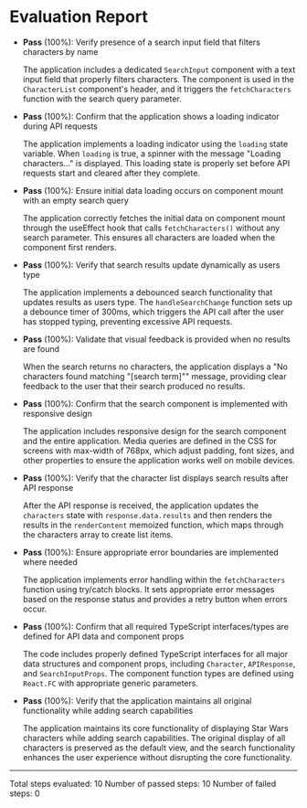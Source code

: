 # Evaluation Report

- **Pass** (100%): Verify presence of a search input field that filters characters by name
  
  The application includes a dedicated `SearchInput` component with a text input field that properly filters characters. The component is used in the `CharacterList` component's header, and it triggers the `fetchCharacters` function with the search query parameter.

- **Pass** (100%): Confirm that the application shows a loading indicator during API requests
  
  The application implements a loading indicator using the `loading` state variable. When `loading` is true, a spinner with the message "Loading characters..." is displayed. This loading state is properly set before API requests start and cleared after they complete.

- **Pass** (100%): Ensure initial data loading occurs on component mount with an empty search query
  
  The application correctly fetches the initial data on component mount through the useEffect hook that calls `fetchCharacters()` without any search parameter. This ensures all characters are loaded when the component first renders.

- **Pass** (100%): Verify that search results update dynamically as users type
  
  The application implements a debounced search functionality that updates results as users type. The `handleSearchChange` function sets up a debounce timer of 300ms, which triggers the API call after the user has stopped typing, preventing excessive API requests.

- **Pass** (100%): Validate that visual feedback is provided when no results are found
  
  When the search returns no characters, the application displays a "No characters found matching "[search term]"" message, providing clear feedback to the user that their search produced no results.

- **Pass** (100%): Confirm that the search component is implemented with responsive design
  
  The application includes responsive design for the search component and the entire application. Media queries are defined in the CSS for screens with max-width of 768px, which adjust padding, font sizes, and other properties to ensure the application works well on mobile devices.

- **Pass** (100%): Verify that the character list displays search results after API response
  
  After the API response is received, the application updates the `characters` state with `response.data.results` and then renders the results in the `renderContent` memoized function, which maps through the characters array to create list items.

- **Pass** (100%): Ensure appropriate error boundaries are implemented where needed
  
  The application implements error handling within the `fetchCharacters` function using try/catch blocks. It sets appropriate error messages based on the response status and provides a retry button when errors occur.

- **Pass** (100%): Confirm that all required TypeScript interfaces/types are defined for API data and component props
  
  The code includes properly defined TypeScript interfaces for all major data structures and component props, including `Character`, `APIResponse`, and `SearchInputProps`. The component function types are defined using `React.FC` with appropriate generic parameters.

- **Pass** (100%): Verify that the application maintains all original functionality while adding search capabilities
  
  The application maintains its core functionality of displaying Star Wars characters while adding search capabilities. The original display of all characters is preserved as the default view, and the search functionality enhances the user experience without disrupting the core functionality.

---

Total steps evaluated: 10
Number of passed steps: 10
Number of failed steps: 0